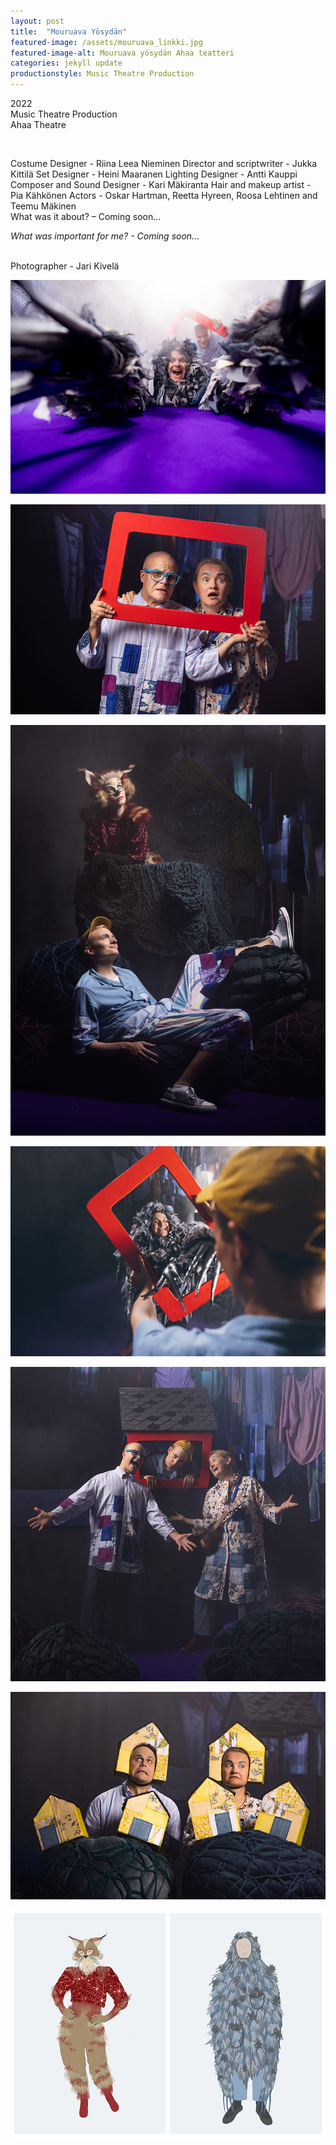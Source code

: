 ```yaml
---
layout: post
title:  "Mouruava Yösydän"
featured-image: /assets/mouruava_linkki.jpg
featured-image-alt: Mouruava yösydän Ahaa teatteri
categories: jekyll update
productionstyle: Music Theatre Production
---
```

  2022  
  Music Theatre Production  
  Ahaa Theatre  
  
  <br/>

<p></p>  
  Costume Designer - Riina Leea Nieminen  
  Director and scriptwriter - Jukka Kittilä  
  Set Designer - Heini Maaranen  
  Lighting Designer - Antti Kauppi  
  Composer and Sound Designer - Kari Mäkiranta     
  Hair and makeup artist - Pia Kähkönen  
  Actors - Oskar Hartman, Reetta Hyreen, Roosa Lehtinen and Teemu Mäkinen   
  <br/>
<div class="post-text-alone">  
  What was it about? – Coming soon... 
<p></p>
  <em>What was important for me? - Coming soon...</em>
</div>  
<p></p>

  <br/>
  Photographer - Jari Kivelä  
  
![alt text](/assets/projects/mouruava1.jpg)  
  
![alt text](/assets/projects/mouruava2.jpg)

![alt text](/assets/projects/mouruava4.jpg)  

![alt text](/assets/projects/mouruava3.jpg) 

![alt text](/assets/projects/mouruava5.jpg) 

![alt text](/assets/projects/mouruava6.jpg)   

![alt text](/assets/projects/luonnos15.jpg)   
 



